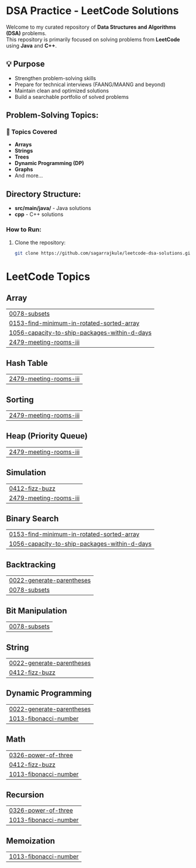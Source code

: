 # DSA Practice - LeetCode Solutions

Welcome to my curated repository of **Data Structures and Algorithms (DSA)** problems.  
This repository is primarily focused on solving problems from **LeetCode** using **Java** and **C++**.

## 💡 Purpose

- Strengthen problem-solving skills
- Prepare for technical interviews (FAANG/MAANG and beyond)
- Maintain clean and optimized solutions
- Build a searchable portfolio of solved problems

## Problem-Solving Topics:

### 📌 Topics Covered

- **Arrays**
- **Strings**
- **Trees**
- **Dynamic Programming (DP)**
- **Graphs**
- And more...

## Directory Structure:

- **src/main/java/** - Java solutions
- **cpp** - C++ solutions

### How to Run:

1. Clone the repository:
   ```bash
   git clone https://github.com/sagarrajkule/leetcode-dsa-solutions.git

<!---LeetCode Topics Start-->
# LeetCode Topics
## Array
|  |
| ------- |
| [0078-subsets](https://github.com/sagarrajkule/leetcode-dsa-solutions/tree/master/0078-subsets) |
| [0153-find-minimum-in-rotated-sorted-array](https://github.com/sagarrajkule/leetcode-dsa-solutions/tree/master/0153-find-minimum-in-rotated-sorted-array) |
| [1056-capacity-to-ship-packages-within-d-days](https://github.com/sagarrajkule/leetcode-dsa-solutions/tree/master/1056-capacity-to-ship-packages-within-d-days) |
| [2479-meeting-rooms-iii](https://github.com/sagarrajkule/leetcode-dsa-solutions/tree/master/2479-meeting-rooms-iii) |
## Hash Table
|  |
| ------- |
| [2479-meeting-rooms-iii](https://github.com/sagarrajkule/leetcode-dsa-solutions/tree/master/2479-meeting-rooms-iii) |
## Sorting
|  |
| ------- |
| [2479-meeting-rooms-iii](https://github.com/sagarrajkule/leetcode-dsa-solutions/tree/master/2479-meeting-rooms-iii) |
## Heap (Priority Queue)
|  |
| ------- |
| [2479-meeting-rooms-iii](https://github.com/sagarrajkule/leetcode-dsa-solutions/tree/master/2479-meeting-rooms-iii) |
## Simulation
|  |
| ------- |
| [0412-fizz-buzz](https://github.com/sagarrajkule/leetcode-dsa-solutions/tree/master/0412-fizz-buzz) |
| [2479-meeting-rooms-iii](https://github.com/sagarrajkule/leetcode-dsa-solutions/tree/master/2479-meeting-rooms-iii) |
## Binary Search
|  |
| ------- |
| [0153-find-minimum-in-rotated-sorted-array](https://github.com/sagarrajkule/leetcode-dsa-solutions/tree/master/0153-find-minimum-in-rotated-sorted-array) |
| [1056-capacity-to-ship-packages-within-d-days](https://github.com/sagarrajkule/leetcode-dsa-solutions/tree/master/1056-capacity-to-ship-packages-within-d-days) |
## Backtracking
|  |
| ------- |
| [0022-generate-parentheses](https://github.com/sagarrajkule/leetcode-dsa-solutions/tree/master/0022-generate-parentheses) |
| [0078-subsets](https://github.com/sagarrajkule/leetcode-dsa-solutions/tree/master/0078-subsets) |
## Bit Manipulation
|  |
| ------- |
| [0078-subsets](https://github.com/sagarrajkule/leetcode-dsa-solutions/tree/master/0078-subsets) |
## String
|  |
| ------- |
| [0022-generate-parentheses](https://github.com/sagarrajkule/leetcode-dsa-solutions/tree/master/0022-generate-parentheses) |
| [0412-fizz-buzz](https://github.com/sagarrajkule/leetcode-dsa-solutions/tree/master/0412-fizz-buzz) |
## Dynamic Programming
|  |
| ------- |
| [0022-generate-parentheses](https://github.com/sagarrajkule/leetcode-dsa-solutions/tree/master/0022-generate-parentheses) |
| [1013-fibonacci-number](https://github.com/sagarrajkule/leetcode-dsa-solutions/tree/master/1013-fibonacci-number) |
## Math
|  |
| ------- |
| [0326-power-of-three](https://github.com/sagarrajkule/leetcode-dsa-solutions/tree/master/0326-power-of-three) |
| [0412-fizz-buzz](https://github.com/sagarrajkule/leetcode-dsa-solutions/tree/master/0412-fizz-buzz) |
| [1013-fibonacci-number](https://github.com/sagarrajkule/leetcode-dsa-solutions/tree/master/1013-fibonacci-number) |
## Recursion
|  |
| ------- |
| [0326-power-of-three](https://github.com/sagarrajkule/leetcode-dsa-solutions/tree/master/0326-power-of-three) |
| [1013-fibonacci-number](https://github.com/sagarrajkule/leetcode-dsa-solutions/tree/master/1013-fibonacci-number) |
## Memoization
|  |
| ------- |
| [1013-fibonacci-number](https://github.com/sagarrajkule/leetcode-dsa-solutions/tree/master/1013-fibonacci-number) |
<!---LeetCode Topics End-->